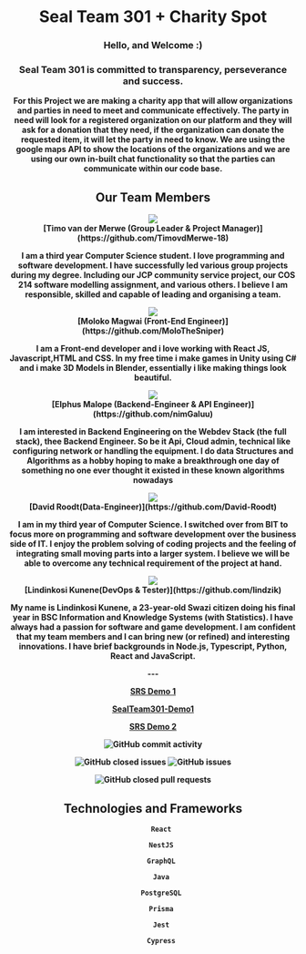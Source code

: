 <div>
    <h1 align="center">Seal Team 301 + Charity Spot</h1>
    <div align="center"><h3>Hello, and Welcome :)</h3> 
        <h3 >Seal Team 301 is committed to <b>transparency<b>, <b>perseverance</b> and <b>success</b>.</h3>
        <p>For this Project we are making a charity app that will allow organizations and parties in need to meet and communicate effectively.
          The party in need will look for a registered organization on our platform and they will ask for a donation that they need, if the 
          organization can donate the requested item, it will let the party in need to know. We are using the google maps API to show the
          locations of the organizations and we are using our own in-built chat functionality so that the parties can communicate within our code base.</p>
    </div>
    <div align="center">
    <h2 align="center">Our Team Members</h2>
    <img  align="center"src="https://drive.google.com/thumbnail?id=1bT75l2YS4pQl4mYyCvAgoTCd_A1lgKXr"></img><br>
    [<b>Timo van der Merwe (Group Leader & Project Manager)</b>](https://github.com/TimovdMerwe-18)
    <p>I am a third year Computer Science student. I love programming and
software development. I have successfully led various group projects
during my degree. Including our JCP community service project, our COS
214 software modelling assignment, and various others. I believe I am
responsible, skilled and capable of leading and organising a team.</p>
    <img align="center"src="https://drive.google.com/thumbnail?id=1QT3Sg7zH1QHyEbcquxRbDejNfVVpXabg"></img><br>
        [<b>Moloko Magwai (Front-End Engineer)</b>](https://github.com/MoloTheSniper)
    <p>I am a Front-end developer and i love working with React JS, Javascript,HTML and CSS. In my free time i make games in Unity using C# and i make 3D Models in Blender, essentially i like making things look beautiful.</p>
    <img align="center"src="https://drive.google.com/thumbnail?id=1gRHsFtHkVBzXrLYTx2GuXlmVGiaixDOQ"></img><br>
        [<b>Elphus Malope (Backend-Engineer & API Engineer)</b>](https://github.com/nimGaluu)
    <p>I am interested in Backend Engineering on the Webdev Stack (the full stack), thee Backend Engineer. So be it Api, Cloud admin, technical like configuring network or handling the equipment. I do data Structures and Algorithms as a hobby hoping to make a breakthrough one day of something no one ever thought it existed in these known algorithms nowadays</p>
     <img align="center"src="https://drive.google.com/thumbnail?id=18CHF7DDWnRt3i2sbzF3Sw6l1xCw1K0Uc"></img><br>
     [David Roodt(Data-Engineer)](https://github.com/David-Roodt)
    <p>I am in my third year of Computer Science. I switched over from BIT to
focus more on programming and software development over the business
side of IT. I enjoy the problem solving of coding projects and the feeling
of integrating small moving parts into a larger system. I believe we will be
able to overcome any technical requirement of the project at hand.</p>
    <img align="center"src="https://drive.google.com/thumbnail?id=1dGKyNw_9TjwLvsamNME6hg87-xf7BvpG"></img><br>
    [<b>Lindinkosi Kunene(DevOps & Tester)</b>](https://github.com/lindzik)
    <p>My name is Lindinkosi Kunene, a 23-year-old Swazi citizen doing his
final year in BSC Information and Knowledge Systems (with Statistics). I
have always had a passion for software and game development. I am
confident that my team members and I can bring new (or refined) and
interesting innovations. I have brief backgrounds in Node.js, Typescript,
Python, React and JavaScript.</p>  
    </div>

    

</div>

<div align="center">---</div>

<div align="center">

[SRS Demo 1](https://drive.google.com/file/d/1PB11ctS5-gHrR4uCKGpD1R9AEKioBgaX/view?usp=sharing)

[SealTeam301-Demo1](https://drive.google.com/file/d/1NorrmnBr6aDn9ovl26_EOgvQ-I2dzZOf/view?usp=sharing)

[SRS Demo 2](https://drive.google.com/file/d/1x9V5Q9cslBw2WyzMVTkBBWh6nYkTVkOY/view?usp=sharing)

![GitHub commit activity](https://img.shields.io/github/commit-activity/w/COS301-SE-2022/Charity-Spot)

![GitHub closed issues](https://img.shields.io/github/issues-closed-raw/COS301-SE-2022/Charity-Spot)
![GitHub issues](https://img.shields.io/github/issues-raw/COS301-SE-2022/Charity-Spot)

![GitHub closed pull requests](https://img.shields.io/github/issues-pr-closed/COS301-SE-2022/Charity-Spot)
  
<!-- </div>

<h2 align="center">Our Team Members</h2>

<div align="center">

[Timo van der Merwe](https://github.com/TimovdMerwe-18)

[Elphus Malope](https://github.com/deamon-death)

[Moloko Magwai](https://github.com/MoloTheSniper)

[David Roodt](https://github.com/David-Roodt)

[Lindinkosi Kunene](https://github.com/lindzik)

</div> -->
    


<div align="center">
    <h2>Technologies and Frameworks</h2>

        React

        NestJS

        GraphQL

        Java

        PostgreSQL

        Prisma

        Jest

        Cypress

</div>


